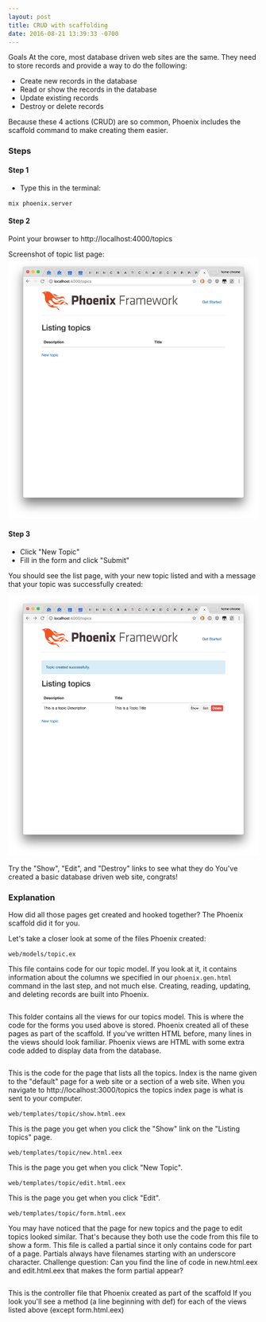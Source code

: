 ```yaml
---
layout: post
title: CRUD with scaffolding
date: 2016-08-21 13:39:33 -0700
---
```


Goals
At the core, most database driven web sites are the same. They need to store records and provide a way to do the following:

* Create new records in the database
* Read or show the records in the database
* Update existing records
* Destroy or delete records

Because these 4 actions (CRUD) are so common, Phoenix includes the scaffold command to make creating them easier.

### Steps
#### Step 1

* Type this in the terminal:
```
mix phoenix.server
```

#### Step 2
Point your browser to http://localhost:4000/topics

Screenshot of topic list page:
![Screenshot of topics Page](/assets/topics-screenshot.png)

#### Step 3
* Click "New Topic"
* Fill in the form and click "Submit"

You should see the list page, with your new topic listed and with a message that your topic was successfully created:

![Screenshot of topics Page](/assets/topics-created-screenshot.png)

Try the "Show", "Edit", and "Destroy" links to see what they do
You've created a basic database driven web site, congrats!

### Explanation
How did all those pages get created and hooked together? The Phoenix scaffold did it for you.

Let's take a closer look at some of the files Phoenix created:

```
web/models/topic.ex
```

This file contains code for our topic model. If you look at it, it contains information about the columns we specified in our `phoenix.gen.html` command in the last step, and not much else. Creating, reading, updating, and deleting records are built into Phoenix.

```web/templates/topic
```
This folder contains all the views for our topics model. This is where the code for the forms you used above is stored. Phoenix created all of these pages as part of the scaffold.
If you've written HTML before, many lines in the views should look familiar. Phoenix views are HTML with some extra code added to display data from the database.

```web/templates/topic/index.html.eex
```
This is the code for the page that lists all the topics.
Index is the name given to the "default" page for a web site or a section of a web site. When you navigate to http://localhost:3000/topics the topics index page is what is sent to your computer.

```
web/templates/topic/show.html.eex
```
This is the page you get when you click the "Show" link on the "Listing topics" page.

```
web/templates/topic/new.html.eex
```
This is the page you get when you click "New Topic".

```
web/templates/topic/edit.html.eex
```
This is the page you get when you click "Edit".

```
web/templates/topic/form.html.eex
```
You may have noticed that the page for new topics and the page to edit topics looked similar. That's because they both use the code from this file to show a form. This file is called a partial since it only contains code for part of a page. Partials always have filenames starting with an underscore character.
Challenge question: Can you find the line of code in new.html.eex and edit.html.eex that makes the form partial appear?

```web/controllers/topics_controller.ex
```
This is the controller file that Phoenix created as part of the scaffold
If you look you'll see a method (a line beginning with def) for each of the views listed above (except form.html.eex)
